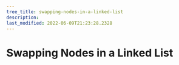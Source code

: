 ```yaml
---
tree_title: swapping-nodes-in-a-linked-list
description: 
last_modified: 2022-06-09T21:23:28.2328
---
```


# Swapping Nodes in a Linked List
